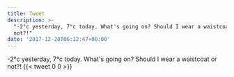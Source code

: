 ```yaml
---
title: Tweet
description: >-
  "-2°c yesterday, 7°c today. What's going on? Should I wear a waistcoat or
  not?!"
date: '2017-12-20T06:12:47+00:00'
---
```

-2°c yesterday, 7°c today. What's going on? Should I wear a waistcoat or not?!
      {{< tweet 0 0 >}}
    
